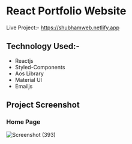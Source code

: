 # React Portfolio Website
Live Project:- https://shubhamweb.netlify.app

<h2>Technology Used:-</h2>
<ul>
<li>Reactjs</li>
<li>Styled-Components</li>
<li>Aos Library</li>
<li>Material UI</li>
<li>Emailjs</li>
</ul>

<h2>Project Screenshot</h2>
<h3>Home Page</h3>

![Screenshot (393)](https://github.com/shubhamkr83/React-Vite-Portfolio/assets/72254047/23979487-8f7c-4c31-a57b-14b63b8b3fe3)

